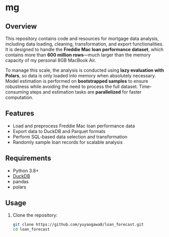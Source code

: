# mg

## Overview

This repository contains code and resources for mortgage data analysis, including data loading, cleaning, transformation, and export functionalities. It is designed to handle the **Freddie Mac loan performance dataset**, which contains more than **600 million rows**—much larger than the memory capacity of my personal 8GB MacBook Air.  

To manage this scale, the analysis is conducted using **lazy evaluation with Polars**, so data is only loaded into memory when absolutely necessary. Model estimation is performed on **bootstrapped samples** to ensure robustness while avoiding the need to process the full dataset. Time-consuming steps and estimation tasks are **parallelized** for faster computation.  

## Features

- Load and preprocess Freddie Mac loan performance data  
- Export data to DuckDB and Parquet formats  
- Perform SQL-based data selection and transformation  
- Randomly sample loan records for scalable analysis  

## Requirements

- Python 3.8+  
- [DuckDB](https://duckdb.org/)  
- pandas  
- polars  

## Usage

1. Clone the repository:
   ```bash
   git clone https://github.com/yuyaogawa8/loan_forecast.git
   cd loan_forecast
